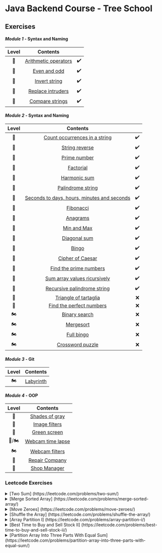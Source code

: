 # Java Backend Course - Tree School
## Exercises

#### _Module 1_ - Syntax and Naming

Level          | Contents                                                           |       |
:---:          | :---:                                                              | :---: 
:kick_scooter: | [Arithmetic operators](Exercises/Module1/ArithmeticOperators.java) | ✔️
:kick_scooter: | [Even and odd](Exercises/Module1/EvenOdd.java)                     | ✔️
:kick_scooter: | [Invert string](Exercises/Module1/InvertString.java)               | ✔️
:kick_scooter: | [Replace intruders](Exercises/Module1/ReplaceIntruders.java)       | ✔️
:kick_scooter: | [Compare strings](Exercises/Module1/CompareStrings.java)           | ✔️

#### _Module 2_ - Syntax and Naming

Level          | Contents                                                                   |       |
:---:          | :---:                                                                      | :---: 
:kick_scooter: | [Count occurrences in a string](Exercises/Module2/CountOccurences.java)    | ✔️
:kick_scooter: | [String reverse](Exercises/Module2/StringReverse.java)                     | ✔️
:kick_scooter: | [Prime number](Exercises/Module2/PrimeNumber.java)                         | ✔️
:kick_scooter: | [Factorial](Exercises/Module2/Factorial.java)                              | ✔️
:kick_scooter: | [Harmonic sum](Exercises/Module2/HarmonicSum.java)                         | ✔️
:kick_scooter: | [Palindrome string](Exercises/Module2/PalindromeString.java)               | ✔️
:kick_scooter: | [Seconds to days, hours, minutes and seconds](Exercises/Module2/DaysHoursMinutesSeconds.java)  | ✔️
:kick_scooter: | [Fibonacci](Exercises/Module2/Fibonacci.java)                              | ✔️
:kick_scooter: | [Anagrams](Exercises/Module2/Anagrams.java)                                | ✔️
:kick_scooter: | [Min and Max](Exercises/Module2/MinMax.java)                               | ✔️
:kick_scooter: | [Diagonal sum](Exercises/Module2/DiagonalSum.java)                         | ✔️
:motor_scooter: | [Bingo](Exercises/Module2/Bingo.java)                                     | ✔️
:kick_scooter: | [Cipher of Caesar](Exercises/Module2/CaesarCipher.java)                    | ✔️
:kick_scooter: | [Find the prime numbers](Exercises/Module2/PrimeNumBeforeN.java)           | ✔️
:motor_scooter: | [Sum array values ricursively](Exercises/Module2/RecursiveArraySum.java)  | ✔️
:motor_scooter: | [Recursive palindrome string](Exercises/Module2/RecursivePalindrome.java) | ✔️
:motor_scooter: | [Triangle of tartaglia](Exercises/Module2/)                               | ❌
:motor_scooter: | [Find the perfect numbers](Exercises/Module2/)                            | ❌
:motorcycle: | [Binary search](Exercises/Module2/)                                          | ❌
:motorcycle: | [Mergesort](Exercises/Module2/)                                              | ❌
:motorcycle: | [Full bingo](Exercises/Module2/)                                             | ❌
:motorcycle: | [Crossword puzzle](Exercises/Module2/)                                       | ❌

#### _Module 3_ - Git

Level | Contents
:---: | :---: |
:motorcycle: | [Labyrinth](Exercises/Module3/)                                              | ❌

#### _Module 4_ - OOP

Level | Contents
:---: | :---: |
:kick_scooter: | [Shades of gray](Exercises/Module4/ShadesOfGray.java)                      | ✔️
:kick_scooter: | [Image filters](Exercises/Module4/ImageFilters.java)                       | ✔️
:motor_scooter: | [Green screen](Exercises/Module4/AOT.java)                                | ✔️
:motor_scooter:/:motorcycle: | [Webcam time lapse](Exercises/Module4/)                      | ❌
:motorcycle: | [Webcam filters](Exercises/Module4/)                                         | ❌
:motor_scooter: | [Repair Company](Exercises/Module4/RepairCompany)                         | ✔️
:motor_scooter: | [Shop Manager](Exercises/Module4/Shop)                                    | ✔️

### Leetcode Exercises

<details>
<summary> [Two Sum] (https://leetcode.com/problems/two-sum/) </summary>
  
    public static void main(String[] args)
    {
        int[] a = new int[] {3,3};
        int b = 6;

        for (int element : twoSum(a,b))
            System.out.println(element);
    }
    
    public static int[] twoSum(int[] a, int b) 
    {
        int[] temp = new int[2];
        for (int k = 0 ; k < a.length - 1 ; k++)
        {
            for (int i = 0 ; i < a.length; i ++)
            {
                if (a[k] + a[i] == b && k != i)
                {
                    temp[0] = k;
                    temp[1] = i;
                    return temp;
                }
            }
        }
        return temp;
    }
</details>

<details>
<summary> [Merge Sorted Array] (https://leetcode.com/problems/merge-sorted-array/) </summary>
  
    public static void main(String[] args)
    {
        int[] nums1 = {1,2,3,0,0,0};
        int[] nums2 = {2,5,6};
        int m = 3, n = 3;
        
        merge(nums1, m, nums2, n);
    }

    public static void merge(int[] n1, int m, int[] n2, int n)
    {
        for (int i = m; i < m+n; i++)
            n1[i]=n2[i-m];
        Arrays.sort(n1);
        for (int y : n1) System.out.print(y);
    }
</details>
  
<details>
<summary> [Move Zeroes] (https://leetcode.com/problems/move-zeroes/) </summary>

    public static void main(String[] args)
    {
        int[] array = new int[] {4,2,4,0,0,3,0,5,1,0};
        moveZeroes(array);
    }

    static void moveZeroes(int[] a)
    {
        for (int k = 0 ; k < a.length ; k ++)
        {
            if (a[k] == 0)
            {
                for (int j = k+1 ; j < a.length ; j++)
                {
                    if (a[j] != 0)
                    {
                        a[k] = a[j];
                        a[j] = 0;
                        break;
                    }
                }
            }
        }

        for (int x : a)
            System.out.println(x);
    }
</details>
  
<details>
<summary> [Shuffle the Array] (https://leetcode.com/problems/shuffle-the-array/) </summary>
  
    public static void main(String[] args)
    {
        int[] array = new int[] {7,6,4,3,1,9,8,1};
        int target = 4;

        for (int x : shuffle(array, target))
        {
            System.out.print(x + " ");
        }
    }

    public static int[] shuffle(int[] nums, int n)
    {
        int[] temp = new int[2*n];
        int k = 0, z = n;
        for (float i = 0 ; i < 2*n ; i++)
        {
            if (i % 2 == 0) // Se pari --> X
            {
                temp[(int)i] = nums[k];
                k++;
            }
            else // Se dispari --> Y
            {
                temp[(int)i] = nums[z];
                z++;
            }
        }

        return temp;
    }
</details>
  
<details>
<summary> [Array Partition I] (https://leetcode.com/problems/array-partition-i/) </summary>
  
    public static void main(String[] args)
    {
    int[] array = new int[] {6,2,6,5,1,2};
    System.out.print(arrayPairSum(array));
    }

    public static int arrayPairSum(int[] a)
    {
        Arrays.sort(a);
        int res = 0;
        for (int i = 0 ; i < a.length ; i ++)
        {
            if (i % 2 == 0)
            {
                res+=a[i];
            }
        }
        return res;
    }
</details>

<details>
<summary> [Best Time to Buy and Sell Stock II] (https://leetcode.com/problems/best-time-to-buy-and-sell-stock-ii/) </summary>
  
    public static void main(String[] args)
    {
        int[] array = new int[] {};

        System.out.println(maxProfit(array));
    }

    public static int maxProfit(int[] a)
    {
        int profit = 0;

        for (int i = 0 ; i < a.length - 1 ; i++)
        {
            if (a[i] < a[i+1])
            {
                profit += a[i+1]-a[i];
            }
        }

        return profit;
    }
</details>
  
<details>
<summary> [Partition Array Into Three Parts With Equal Sum] (https://leetcode.com/problems/partition-array-into-three-parts-with-equal-sum/) </summary>
  
    public static void main(String[] args)
    {
        int[] array = new int[] {0,0,0,0};
        System.out.print(canThreePartsEqualSum(array));
    }

    public static boolean canThreePartsEqualSum(int[] a)
    {
        float sum = 0;
        for (int x : a)
            sum += x;

        if (sum % 3 != 0)
            return false;

        sum /= 3;

        int temp = 0;
        int count = 0;
        for (int i = 0 ; i < a.length ; i++)
        {
            temp += a[i];
            if (temp == sum)
            {
                count++;
                temp = 0;
            }
        }

        if (count >= 3)
            return true;

        return false;
    }
</details>
